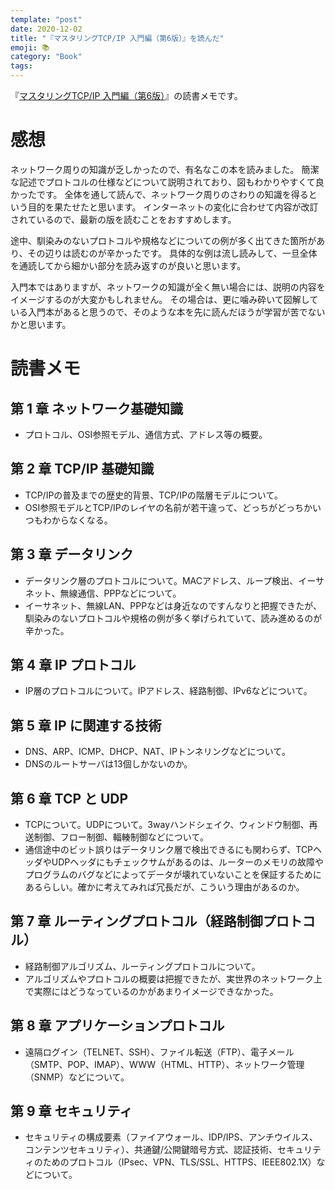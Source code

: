 ```yaml
---
template: "post"
date: 2020-12-02
title: "『マスタリングTCP/IP 入門編（第6版）』を読んだ"
emoji: 📚
category: "Book"
tags:
---
```


『[マスタリングTCP/IP 入門編（第6版）](https://www.amazon.co.jp/dp/B0827QNDNT/)』の読書メモです。

# 感想

ネットワーク周りの知識が乏しかったので、有名なこの本を読みました。
簡潔な記述でプロトコルの仕様などについて説明されており、図もわかりやすくて良かったです。
全体を通して読んで、ネットワーク周りのさわりの知識を得るという目的を果たせたと思います。
インターネットの変化に合わせて内容が改訂されているので、最新の版を読むことをおすすめします。

途中、馴染みのないプロトコルや規格などについての例が多く出てきた箇所があり、その辺りは読むのが辛かったです。
具体的な例は流し読みして、一旦全体を通読してから細かい部分を読み返すのが良いと思います。

入門本ではありますが、ネットワークの知識が全く無い場合には、説明の内容をイメージするのが大変かもしれません。
その場合は、更に噛み砕いて図解している入門本があると思うので、そのような本を先に読んだほうが学習が苦でないかと思います。

# 読書メモ

## 第 1 章 ネットワーク基礎知識

- プロトコル、OSI参照モデル、通信方式、アドレス等の概要。

## 第 2 章 TCP/IP 基礎知識

- TCP/IPの普及までの歴史的背景、TCP/IPの階層モデルについて。
- OSI参照モデルとTCP/IPのレイヤの名前が若干違って、どっちがどっちかいつもわからなくなる。

## 第 3 章 データリンク

- データリンク層のプロトコルについて。MACアドレス、ループ検出、イーサネット、無線通信、PPPなどについて。
- イーサネット、無線LAN、PPPなどは身近なのですんなりと把握できたが、馴染みのないプロトコルや規格の例が多く挙げられていて、読み進めるのが辛かった。

## 第 4 章 IP プロトコル

- IP層のプロトコルについて。IPアドレス、経路制御、IPv6などについて。

## 第 5 章 IP に関連する技術

- DNS、ARP、ICMP、DHCP、NAT、IPトンネリングなどについて。
- DNSのルートサーバは13個しかないのか。

## 第 6 章 TCP と UDP

- TCPについて。UDPについて。3wayハンドシェイク、ウィンドウ制御、再送制御、フロー制御、輻輳制御などについて。
- 通信途中のビット誤りはデータリンク層で検出できるにも関わらず、TCPヘッダやUDPヘッダにもチェックサムがあるのは、ルーターのメモリの故障やプログラムのバグなどによってデータが壊れていないことを保証するためにあるらしい。確かに考えてみれば冗長だが、こういう理由があるのか。

## 第 7 章 ルーティングプロトコル（経路制御プロトコル）

- 経路制御アルゴリズム、ルーティングプロトコルについて。
- アルゴリズムやプロトコルの概要は把握できたが、実世界のネットワーク上で実際にはどうなっているのかがあまりイメージできなかった。

## 第 8 章 アプリケーションプロトコル

- 遠隔ログイン（TELNET、SSH）、ファイル転送（FTP）、電子メール（SMTP、POP、IMAP）、WWW（HTML、HTTP）、ネットワーク管理（SNMP）などについて。

## 第 9 章 セキュリティ

- セキュリティの構成要素（ファイアウォール、IDP/IPS、アンチウイルス、コンテンツセキュリティ）、共通鍵/公開鍵暗号方式、認証技術、セキュリティのためのプロトコル（IPsec、VPN、TLS/SSL、HTTPS、IEEE802.1X）などについて。

